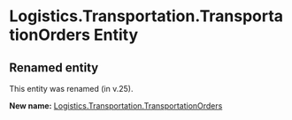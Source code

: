 # Logistics.Transportation.TransportationOrders Entity

## Renamed entity

This entity was renamed (in v.25).

**New name:** [Logistics.Transportation.TransportationOrders](Logistics.Transportation.TransportationOrders.md)
